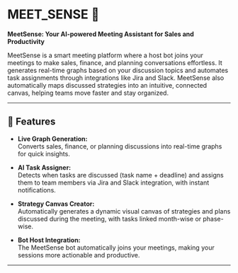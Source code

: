 # MEET_SENSE 🚀
**MeetSense: Your AI-powered Meeting Assistant for Sales and Productivity**

MeetSense is a smart meeting platform where a host bot joins your meetings to make sales, finance, and planning conversations effortless. It generates real-time graphs based on your discussion topics and automates task assignments through integrations like Jira and Slack. MeetSense also automatically maps discussed strategies into an intuitive, connected canvas, helping teams move faster and stay organized.

---

## 🌟 Features

- **Live Graph Generation:**  
  Converts sales, finance, or planning discussions into real-time graphs for quick insights.
  
- **AI Task Assigner:**  
  Detects when tasks are discussed (task name + deadline) and assigns them to team members via Jira and Slack integration, with instant notifications.

- **Strategy Canvas Creator:**  
  Automatically generates a dynamic visual canvas of strategies and plans discussed during the meeting, with tasks linked month-wise or phase-wise.

- **Bot Host Integration:**  
  The MeetSense bot automatically joins your meetings, making your sessions more actionable and productive.

---
